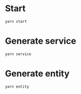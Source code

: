 # Start

```sh
yarn start
```

# Generate service

```sh
yarn service
```

# Generate entity

```sh
yarn entity
```
